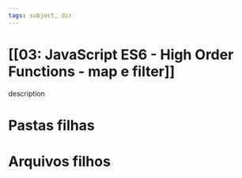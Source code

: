 ```yaml
---
tags: subject, dir
---
```


# [[03: JavaScript ES6 - High Order Functions - map e filter]]

description

# Pastas filhas



# Arquivos filhos


